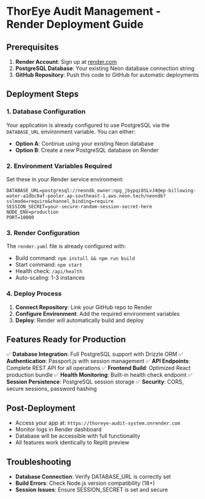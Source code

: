 # ThorEye Audit Management - Render Deployment Guide

## Prerequisites
1. **Render Account**: Sign up at [render.com](https://render.com)
2. **PostgreSQL Database**: Your existing Neon database connection string
3. **GitHub Repository**: Push this code to GitHub for automatic deployments

## Deployment Steps

### 1. Database Configuration
Your application is already configured to use PostgreSQL via the `DATABASE_URL` environment variable. You can either:
- **Option A**: Continue using your existing Neon database
- **Option B**: Create a new PostgreSQL database on Render

### 2. Environment Variables Required
Set these in your Render service environment:

```
DATABASE_URL=postgresql://neondb_owner:npg_jbypqi8SLvJ4@ep-billowing-water-a1dbc0af-pooler.ap-southeast-1.aws.neon.tech/neondb?sslmode=require&channel_binding=require
SESSION_SECRET=your-secure-random-session-secret-here
NODE_ENV=production
PORT=10000
```

### 3. Render Configuration
The `render.yaml` file is already configured with:
- Build command: `npm install && npm run build`
- Start command: `npm start` 
- Health check: `/api/health`
- Auto-scaling: 1-3 instances

### 4. Deploy Process
1. **Connect Repository**: Link your GitHub repo to Render
2. **Configure Environment**: Add the required environment variables
3. **Deploy**: Render will automatically build and deploy

## Features Ready for Production
✅ **Database Integration**: Full PostgreSQL support with Drizzle ORM
✅ **Authentication**: Passport.js with session management
✅ **API Endpoints**: Complete REST API for all operations
✅ **Frontend Build**: Optimized React production bundle
✅ **Health Monitoring**: Built-in health check endpoint
✅ **Session Persistence**: PostgreSQL session storage
✅ **Security**: CORS, secure sessions, password hashing

## Post-Deployment
- Access your app at: `https://thoreye-audit-system.onrender.com`
- Monitor logs in Render dashboard
- Database will be accessible with full functionality
- All features work identically to Replit preview

## Troubleshooting
- **Database Connection**: Verify DATABASE_URL is correctly set
- **Build Errors**: Check Node.js version compatibility (18+)
- **Session Issues**: Ensure SESSION_SECRET is set and secure